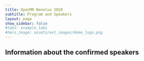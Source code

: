 ```yaml
---
title: OpenMR Benelux 2020
subtitle: Program and Speakers
layout: page
show_sidebar: false
#tabs: example_tabs
#hero_image: assets/ext_images/Home_logo.png
---
```


## Information about the confirmed speakers